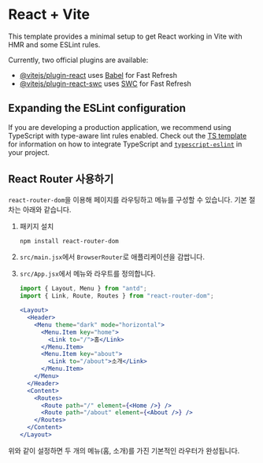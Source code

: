 # React + Vite

This template provides a minimal setup to get React working in Vite with HMR and some ESLint rules.

Currently, two official plugins are available:

- [@vitejs/plugin-react](https://github.com/vitejs/vite-plugin-react/blob/main/packages/plugin-react) uses [Babel](https://babeljs.io/) for Fast Refresh
- [@vitejs/plugin-react-swc](https://github.com/vitejs/vite-plugin-react/blob/main/packages/plugin-react-swc) uses [SWC](https://swc.rs/) for Fast Refresh

## Expanding the ESLint configuration

If you are developing a production application, we recommend using TypeScript with type-aware lint rules enabled. Check out the [TS template](https://github.com/vitejs/vite/tree/main/packages/create-vite/template-react-ts) for information on how to integrate TypeScript and [`typescript-eslint`](https://typescript-eslint.io) in your project.

## React Router 사용하기

`react-router-dom`을 이용해 페이지를 라우팅하고 메뉴를 구성할 수 있습니다. 기본 절차는 아래와 같습니다.

1. 패키지 설치

   ```bash
   npm install react-router-dom
   ```

2. `src/main.jsx`에서 `BrowserRouter`로 애플리케이션을 감쌉니다.
3. `src/App.jsx`에서 메뉴와 라우트를 정의합니다.

   ```jsx
   import { Layout, Menu } from "antd";
   import { Link, Route, Routes } from "react-router-dom";

   <Layout>
     <Header>
       <Menu theme="dark" mode="horizontal">
         <Menu.Item key="home">
           <Link to="/">홈</Link>
         </Menu.Item>
         <Menu.Item key="about">
           <Link to="/about">소개</Link>
         </Menu.Item>
       </Menu>
     </Header>
     <Content>
       <Routes>
         <Route path="/" element={<Home />} />
         <Route path="/about" element={<About />} />
       </Routes>
     </Content>
   </Layout>
   ```

위와 같이 설정하면 두 개의 메뉴(홈, 소개)를 가진 기본적인 라우터가 완성됩니다.
